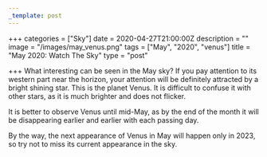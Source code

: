 ```yaml
---
_template: post
---
```



+++
categories = ["Sky"]
date = 2020-04-27T21:00:00Z
description = ""
image = "/images/may_venus.png"
tags = ["May", "2020", "venus"]
title = "May 2020: Watch The Sky"
type = "post"

+++
What interesting can be seen in the May sky? If you pay attention to its western part near the horizon, your attention will be definitely attracted by a bright shining star. This is the planet Venus. It is difficult to confuse it with other stars, as it is much brighter and does not flicker.

It is better to observe Venus until mid-May, as by the end of the month it will be disappearing earlier and earlier with each passing day.

By the way, the next appearance of Venus in May will happen only in 2023, so try not to miss its current appearance in the sky.

